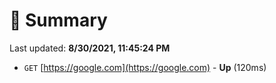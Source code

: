 # 📖 Summary
Last updated: **8/30/2021, 11:45:24 PM**

- `GET` [https://google.com](https://google.com) - **Up** (120ms)
